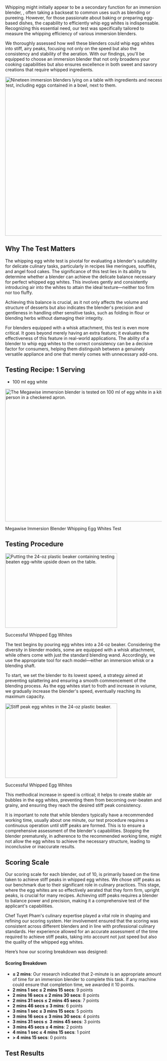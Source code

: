 Whipping might initially appear to be a secondary function for an immersion blender, , often taking a backseat to common uses such as blending or pureeing. However, for those passionate about baking or preparing egg-based dishes, the capability to efficiently whip egg whites is indispensable. Recognizing this essential need, our test was specifically tailored to measure the whipping efficiency of various immersion blenders.

We thoroughly assessed how well these blenders could whip egg whites into stiff, airy peaks, focusing not only on the speed but also the consistency and stability of the aeration. With our findings, you'll be equipped to choose an immersion blender that not only broadens your cooking capabilities but also ensures excellence in both sweet and savory creations that require whipped ingredients.

<img src="https://cdn.healthykitchen101.com/reviews/images/blenders/clpj8p0dz0023mm884q6yd728.jpg" alt="Nineteen immersion blenders lying on a table with ingredients and necessary tools for the whipped egg-white test, including eggs contained in a bowl, next to them. " width="768" height="512">

Why The Test Matters
--------------------

The whipping egg white test is pivotal for evaluating a blender's suitability for delicate culinary tasks, particularly in recipes like meringues, soufflés, and angel food cakes. The significance of this test lies in its ability to determine whether a blender can achieve the delicate balance necessary for perfect whipped egg whites. This involves gently and consistently introducing air into the whites to attain the ideal texture—neither too firm nor too fluffy. 

Achieving this balance is crucial, as it not only affects the volume and structure of desserts but also indicates the blender's precision and gentleness in handling other sensitive tasks, such as folding in flour or blending herbs without damaging their integrity.

For blenders equipped with a whisk attachment, this test is even more critical. It goes beyond merely having an extra feature; it evaluates the effectiveness of this feature in real-world applications. The ability of a blender to whip egg whites to the correct consistency can be a decisive factor for consumers, helping them distinguish between a genuinely versatile appliance and one that merely comes with unnecessary add-ons.

Testing Recipe: 1 Serving
-------------------------

*   100 ml egg white

<img src="https://cdn.healthykitchen101.com/reviews/images/blenders/clpj8u7yc0024mm88fgvvcp81.jpg" alt="The Megawise immersion blender is tested on 100 ml of egg white in a kitchen setting, with a person in a checkered apron. " width="640" height="427">

Megawise Immersion Blender Whipping Egg Whites Test

Testing Procedure
-----------------

<img src="https://cdn.healthykitchen101.com/reviews/images/blenders/clpj8vh0r0025mm887e6jdxps.jpg" alt="Putting the 24-oz plastic beaker containing testing beaten egg-white upside down on the table." width="360" height="240">

Successful Whipped Egg Whites

The test begins by pouring egg whites into a 24-oz beaker. Considering the diversity in blender models, some are equipped with a whisk attachment, while others come with just the standard blending wand. Accordingly, we use the appropriate tool for each model—either an immersion whisk or a blending shaft.

To start, we set the blender to its lowest speed, a strategy aimed at preventing splattering and ensuring a smooth commencement of the blending process. As the egg whites start to froth and increase in volume, we gradually increase the blender's speed, eventually reaching its maximum capacity.

<img src="https://cdn.healthykitchen101.com/reviews/images/blenders/clpj8y5hp0026mm88hi3k6vu9.jpg" alt="Stiff peak egg whites in the 24-oz plastic beaker." width="360" height="240">

Successful Whipped Egg Whites

This methodical increase in speed is critical; it helps to create stable air bubbles in the egg whites, preventing them from becoming over-beaten and grainy, and ensuring they reach the desired stiff peak consistency.

It is important to note that while blenders typically have a recommended working time, usually about one minute, our test procedure requires a continuous operation until stiff peaks are formed. This is to ensure a comprehensive assessment of the blender's capabilities. Stopping the blender prematurely, in adherence to the recommended working time, might not allow the egg whites to achieve the necessary structure, leading to inconclusive or inaccurate results.

Scoring Scale
-------------

Our scoring scale for each blender, out of 10, is primarily based on the time taken to achieve stiff peaks in whipped egg whites. We chose stiff peaks as our benchmark due to their significant role in culinary practices. This stage, where the egg whites are so effectively aerated that they form firm, upright peaks, is crucial for many recipes. Achieving stiff peaks requires a blender to balance power and precision, making it a comprehensive test of the applicant's capabilities.

Chef Tuyet Pham's culinary expertise played a vital role in shaping and refining our scoring system. Her involvement ensured that the scoring was consistent across different blenders and in line with professional culinary standards. Her experience allowed for an accurate assessment of the time required to achieve stiff peaks, taking into account not just speed but also the quality of the whipped egg whites.

Here’s how our scoring breakdown was designed: 

#### Scoring Breakdown

*   **≤ 2 mins**: Our research indicated that 2-minute is an appropriate amount of time for an immersion blender to complete this task. If any machine could ensure that completion time, we awarded it 10 points. 
*   **2 mins 1 sec ≤ 2 mins 15 secs**: 9 points
*   **2 mins 16 secs ≤ 2 mins 30 secs**: 8 points
*   **2 mins 31 secs ≤ 2 mins 45 secs**: 7 points
*   **2 mins 46 secs ≤ 3 mins**: 6 points
*   **3 mins 1 sec ≤ 3 mins 15 secs**: 5 points
*   **3 mins 16 secs ≤ 3 mins 30 secs**: 4 points 
*   **3 mins 31 secs ≤  3 mins 45 secs**: 3 points 
*   **3 mins 45 secs ≤ 4 mins**: 2 points 
*   **4 mins 1 sec ≤ 4 mins 15 secs**: 1 point
*   **\> 4 mins 15 secs**: 0 points

Test Results
------------